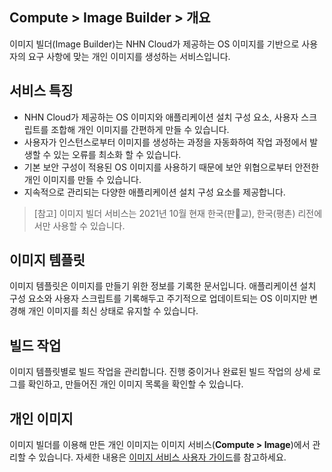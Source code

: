 ## Compute > Image Builder > 개요

이미지 빌더(Image Builder)는 NHN Cloud가 제공하는 OS 이미지를 기반으로 사용자의 요구 사항에 맞는 개인 이미지를 생성하는 서비스입니다.

## 서비스 특징
* NHN Cloud가 제공하는 OS 이미지와 애플리케이션 설치 구성 요소, 사용자 스크립트를 조합해 개인 이미지를 간편하게 만들 수 있습니다.
* 사용자가 인스턴스로부터 이미지를 생성하는 과정을 자동화하여 작업 과정에서 발생할 수 있는 오류를 최소화 할 수 있습니다.
* 기본 보안 구성이 적용된 OS 이미지를 사용하기 때문에 보안 위협으로부터 안전한 개인 이미지를 만들 수 있습니다.
* 지속적으로 관리되는 다양한 애플리케이션 설치 구성 요소를 제공합니다.

> [참고]
> 이미지 빌더 서비스는 2021년 10월 현재 한국(판교), 한국(평촌) 리전에서만 사용할 수 있습니다.

## 이미지 템플릿
이미지 템플릿은 이미지를 만들기 위한 정보를 기록한 문서입니다. 애플리케이션 설치 구성 요소와 사용자 스크립트를 기록해두고 주기적으로 업데이트되는 OS 이미지만 변경해 개인 이미지를 최신 상태로 유지할 수 있습니다.

## 빌드 작업
이미지 템플릿별로 빌드 작업을 관리합니다. 진행 중이거나 완료된 빌드 작업의 상세 로그를 확인하고, 만들어진 개인 이미지 목록을 확인할 수 있습니다.

## 개인 이미지
이미지 빌더를 이용해 만든 개인 이미지는 이미지 서비스(**Compute > Image**)에서 관리할 수 있습니다. 자세한 내용은 [이미지 서비스 사용자 가이드](/Compute/Image/ko/overview/)를 참고하세요.
